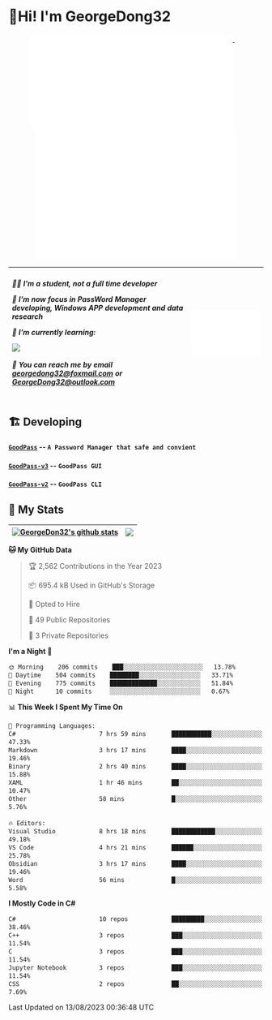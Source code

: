 # 👋Hi! I'm GeorgeDong32
<p align="center">
  <a href="#">
    <img width="400" align="top" src="https://github.com/GeorgeDong32/GeorgeDong32/blob/main/metrics.classic.svg" />
  </a>
  &emsp;
  <a href="#">
    <img width="400" align="top" src="https://github.com/GeorgeDong32/GeorgeDong32/blob/main/metrics.achievements.svg" />
  </a>
</p>

| <h5 align="left"> <p>🧑‍🎓 I'm a student, not a full time developer</p> <p>👀 I’m now focus in PassWord Manager developing, Windows APP development and data research</p> <p>📖 I’m currently learning:</p> <p><img height="28" src="https://skillicons.dev/icons?i=cs,c,cpp,matlab,cmake,py,dotnet,unity" /></p> <p>💬 You can reach me by email georgedong32@foxmail.com or GeorgeDong32@outlook.com</p></h5> | <img width="450" alt="my-commit-calendar" src="https://github.com/GeorgeDong32/GeorgeDong32/blob/main/metrics.plugin.isocalendar.svg" > |
| ------------- | ------------- |

## 🏗️ Developing
#### [`GoodPass`](https://github.com/GeorgeDong32/GoodPass) -- `A Password Manager that safe and convient`
#### [`GoodPass-v3`](https://github.com/GeorgeDong32/GoodPass-v3) -- `GoodPass GUI`
#### [`GoodPass-v2`](https://github.com/GeorgeDong32/GoodPass-v2) -- `GoodPass CLI`

## 🚀 My Stats

| <a href="https://github.com/GeorgeDong32/github-readme-stats"><img align="center" src="https://github-readme-stats-georgedong32.vercel.app/api?username=GeorgeDong32&show_icons=true&bg_color=45,34558b,FFFFFF&title_color=FFFFFF&icon_color=F5DF4D&hide_border=1" alt="GeorgeDon32's github stats" /></a> | <a href="https://github.com/GeorgeDong32/github-readme-stats"><img align="center" height="192" src="https://github-readme-stats-georgedong32.vercel.app/api/top-langs/?username=GeorgeDong32&layout=compact&bg_color=45,FFFFFF,34558b&title_color=555555&hide_border=1&langs_count=7&size_weight=1.2&count_weight=0.33" /></a> |
| ------------- | ------------- |


<!--START_SECTION:waka-->
**🐱 My GitHub Data** 

> 🏆 2,562 Contributions in the Year 2023
 > 
> 📦 695.4 kB Used in GitHub's Storage 
 > 
> 💼 Opted to Hire
 > 
> 📜 49 Public Repositories 
 > 
> 🔑 3 Private Repositories  
 > 
**I'm a Night 🦉** 

```text
🌞 Morning    206 commits    ███░░░░░░░░░░░░░░░░░░░░░░   13.78% 
🌆 Daytime    504 commits    ████████░░░░░░░░░░░░░░░░░   33.71% 
🌃 Evening    775 commits    █████████████░░░░░░░░░░░░   51.84% 
🌙 Night      10 commits     ░░░░░░░░░░░░░░░░░░░░░░░░░   0.67%

```


📊 **This Week I Spent My Time On** 

```text
💬 Programming Languages: 
C#                       7 hrs 59 mins       ███████████░░░░░░░░░░░░░░   47.33% 
Markdown                 3 hrs 17 mins       ████░░░░░░░░░░░░░░░░░░░░░   19.46% 
Binary                   2 hrs 40 mins       ████░░░░░░░░░░░░░░░░░░░░░   15.88% 
XAML                     1 hr 46 mins        ██░░░░░░░░░░░░░░░░░░░░░░░   10.47% 
Other                    58 mins             █░░░░░░░░░░░░░░░░░░░░░░░░   5.76%

🔥 Editors: 
Visual Studio            8 hrs 18 mins       ████████████░░░░░░░░░░░░░   49.18% 
VS Code                  4 hrs 21 mins       ██████░░░░░░░░░░░░░░░░░░░   25.78% 
Obsidian                 3 hrs 17 mins       ████░░░░░░░░░░░░░░░░░░░░░   19.46% 
Word                     56 mins             █░░░░░░░░░░░░░░░░░░░░░░░░   5.58%

```

**I Mostly Code in C#** 

```text
C#                       10 repos            █████████░░░░░░░░░░░░░░░░   38.46% 
C++                      3 repos             ███░░░░░░░░░░░░░░░░░░░░░░   11.54% 
C                        3 repos             ███░░░░░░░░░░░░░░░░░░░░░░   11.54% 
Jupyter Notebook         3 repos             ███░░░░░░░░░░░░░░░░░░░░░░   11.54% 
CSS                      2 repos             ██░░░░░░░░░░░░░░░░░░░░░░░   7.69%

```



 Last Updated on 13/08/2023 00:36:48 UTC
<!--END_SECTION:waka-->

